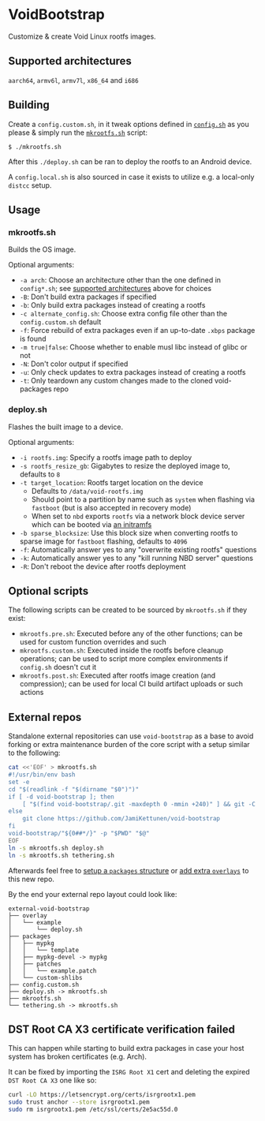 # VoidBootstrap
Customize & create Void Linux rootfs images.

## Supported architectures
`aarch64`, `armv6l`, `armv7l`, `x86_64` and `i686`

## Building
Create a `config.custom.sh`, in it tweak options defined in [`config.sh`](config.sh) as you please & simply run the [`mkrootfs.sh`](mkrootfs.sh) script:
```
$ ./mkrootfs.sh
```
After this `./deploy.sh` can be ran to deploy the rootfs to an Android device.

A `config.local.sh` is also sourced in case it exists to utilize e.g. a local-only `distcc` setup.

## Usage
### mkrootfs.sh
Builds the OS image.

Optional arguments:
* `-a arch`: Choose an architecture other than the one defined in `config*.sh`; see [supported architectures](#supported-architectures) above for choices
* `-B`: Don't build extra packages if specified
* `-b`: Only build extra packages instead of creating a rootfs
* `-c alternate_config.sh`: Choose extra config file other than the `config.custom.sh` default
* `-f`: Force rebuild of extra packages even if an up-to-date `.xbps` package is found
* `-m true|false`: Choose whether to enable musl libc instead of glibc or not
* `-N`: Don't color output if specified
* `-u`: Only check updates to extra packages instead of creating a rootfs
* `-t`: Only teardown any custom changes made to the cloned void-packages repo
### deploy.sh
Flashes the built image to a device.

Optional arguments:
* `-i rootfs.img`: Specify a rootfs image path to deploy
* `-s rootfs_resize_gb`: Gigabytes to resize the deployed image to, defaults to `8`
* `-t target_location`: Rootfs target location on the device
  * Defaults to `/data/void-rootfs.img`
  * Should point to a partition by name such as `system` when flashing via `fastboot` (but is also accepted in recovery mode)
  * When set to `nbd` exports `rootfs` via a network block device server which can be booted via [an initramfs](https://github.com/JamiKettunen/initramfs-tools)
* `-b sparse_blocksize`: Use this block size when converting rootfs to sparse image for `fastboot` flashing, defaults to `4096`
* `-f`: Automatically answer yes to any "overwrite existing rootfs" questions
* `-k`: Automatically answer yes to any "kill running NBD server" questions
* `-R`: Don't reboot the device after rootfs deployment

## Optional scripts
The following scripts can be created to be sourced by `mkrootfs.sh` if they exist:
* `mkrootfs.pre.sh`: Executed before any of the other functions; can be used for custom function overrides and such
* `mkrootfs.custom.sh`: Executed inside the rootfs before cleanup operations; can be used to script more complex environments if `config.sh` doesn't cut it
* `mkrootfs.post.sh`: Executed after rootfs image creation (and compression); can be used for local CI build artifact uploads or such actions

## External repos
Standalone external repositories can use `void-bootstrap` as a base to avoid forking or extra maintenance burden of the core script with a setup similar to the following:
```bash
cat <<'EOF' > mkrootfs.sh
#!/usr/bin/env bash
set -e
cd "$(readlink -f "$(dirname "$0")")"
if [ -d void-bootstrap ]; then
	[ "$(find void-bootstrap/.git -maxdepth 0 -mmin +240)" ] && git -C void-bootstrap pull --ff-only
else
	git clone https://github.com/JamiKettunen/void-bootstrap
fi
void-bootstrap/"${0##*/}" -p "$PWD" "$@"
EOF
ln -s mkrootfs.sh deploy.sh
ln -s mkrootfs.sh tethering.sh
```
Afterwards feel free to [setup a `packages` structure](https://github.com/JamiKettunen/void-bootstrap/tree/master/packages#readme) or [add extra `overlays`](https://github.com/JamiKettunen/void-bootstrap/tree/master/overlay#readme) to this new repo.

By the end your external repo layout could look like:
```
external-void-bootstrap
├── overlay
│   └── example
│       └── deploy.sh
├── packages
│   ├── mypkg
│   │   └── template
│   ├── mypkg-devel -> mypkg
│   ├── patches
│   │   └── example.patch
│   └── custom-shlibs
├── config.custom.sh
├── deploy.sh -> mkrootfs.sh
├── mkrootfs.sh
└── tethering.sh -> mkrootfs.sh
```

## DST Root CA X3 certificate verification failed
This can happen while starting to build extra packages in case your host system has broken certificates (e.g. Arch).

It can be fixed by importing the `ISRG Root X1` cert and deleting the expired `DST Root CA X3` one like so:
```bash
curl -LO https://letsencrypt.org/certs/isrgrootx1.pem
sudo trust anchor --store isrgrootx1.pem
sudo rm isrgrootx1.pem /etc/ssl/certs/2e5ac55d.0
```
